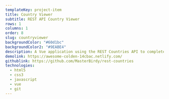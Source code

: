 ```yaml
---
templateKey: project-item
title: Country Viewer
subtitle: REST API Country Viewer
rows: 1
columns: 1
order: 8
slug: countryviewer
backgroundColor: "#60d1bc"
backgroundColor2: "#9EABE4"
description: A Vue application using the REST Countries API to complete a front end challenge by Frontend Mentor, replicating UI design specifications to make a country data viewer. You can sort by region, filter names, and get specific country data.
demolink: https://awesome-colden-14cbac.netlify.com/
githublink: https://github.com/MasterBirdy/rest-countries
technologies:
  - html5
  - css3
  - javascript
  - vue
  - git
---
```

